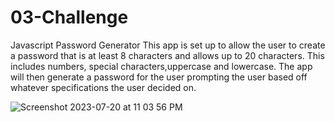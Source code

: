 # 03-Challenge
Javascript Password Generator
This app is set up to allow the user to create a password that is at least 8 characters and allows up to 20 characters.
This includes numbers, special characters,uppercase and lowercase.
The app will then generate a password for the user prompting the user based off whatever specifications the user decided on.

![Screenshot 2023-07-20 at 11 03 56 PM](https://github.com/Cehura-Code/03-Challenge/assets/134533516/73506567-8423-43d5-bb1d-5cd5e780a78d)

